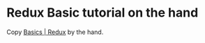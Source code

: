# Redux Basic tutorial on the hand

Copy [Basics | Redux](http://rackt.org/redux/docs/basics/index.html "Basics | Redux") by the hand.


